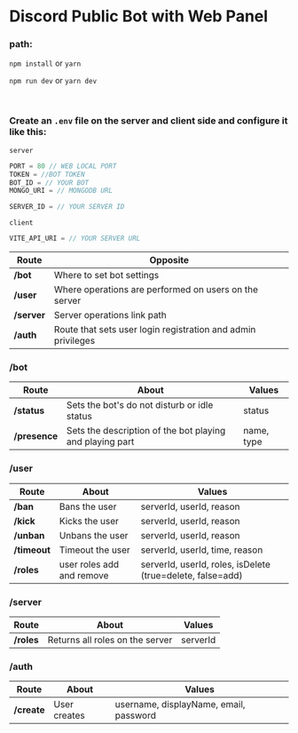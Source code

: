 # Discord Public Bot with Web Panel

### path: 
` npm install ` or ` yarn `

` npm run dev ` or ` yarn dev `

<br />

### Create an `.env` file on the server and client side and configure it like this:
` server `
```js
PORT = 80 // WEB LOCAL PORT
TOKEN = //BOT TOKEN
BOT_ID = // YOUR BOT
MONGO_URI = // MONGODB URL

SERVER_ID = // YOUR SERVER ID
```

` client `
```js
VITE_API_URI = // YOUR SERVER URL
```


| Route | Opposite |
| -------- | -------- |
| **/bot** | Where to set bot settings |
| **/user** | Where operations are performed on users on the server |
| **/server** | Server operations link path |
| **/auth** | Route that sets user login registration and admin privileges |

### **/bot**
| Route | About | Values |
| -------- | -------- | -------- |
| **/status** | Sets the bot's do not disturb or idle status | status |
| **/presence** | Sets the description of the bot playing and playing part | name, type |

### **/user**
| Route | About | Values |
| -------- | -------- | -------- |
| **/ban** | Bans the user | serverId, userId, reason |
| **/kick** | Kicks the user | serverId, userId, reason |
| **/unban** | Unbans the user | serverId, userId, reason |
| **/timeout** | Timeout the user | serverId, userId, time, reason |
| **/roles** | user roles add and remove | serverId, userId, roles, isDelete (true=delete, false=add) |

### **/server**
| Route | About | Values |
| -------- | -------- | -------- |
| **/roles** | Returns all roles on the server | serverId |


### **/auth**
| Route | About | Values |
| -------- | -------- | -------- |
| **/create** | User creates | username, displayName, email, password |

